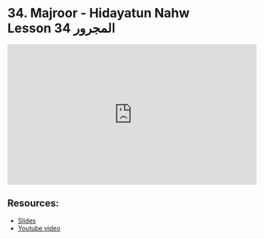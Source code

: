 # 34. Majroor - Hidayatun Nahw Lesson 34 المجرور
                
<iframe width="560" height="315" src="https://www.youtube-nocookie.com/embed/lHUKw718K7A?start=0" frameborder="0" allow="accelerometer; autoplay; encrypted-media; gyroscope; picture-in-picture" allowfullscreen="allowfullscreen">
</iframe><BR>

## Resources:
- [Slides](https://github.com/arshare/resources_balagha_pdfs)
- [Youtube video](https://www.youtube.com/watch?v=lHUKw718K7A&list=PLzn0qdi6JpdtdAyaM2yvvY1Yk9i4EpLHD&index=92)

